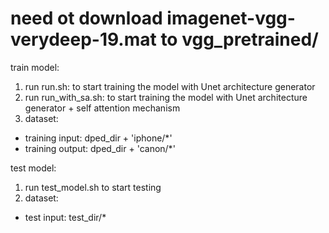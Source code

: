 # need ot download imagenet-vgg-verydeep-19.mat to vgg_pretrained/

train model:
1. run run.sh: to start training the model with Unet architecture generator
2. run run_with_sa.sh: to start training the model with Unet architecture generator + self attention mechanism
3. dataset: 
 - training input: dped_dir + 'iphone/*' 
 - training output: dped_dir + 'canon/*'

test model:
1. run test_model.sh to start testing
2. dataset:
 - test input: test_dir/*
